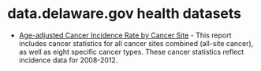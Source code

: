 # data.delaware.gov health datasets
* [Age-adjusted Cancer Incidence Rate by Cancer Site](https://data.delaware.gov/d/a54c-2rhv) - This report includes cancer statistics for all cancer sites combined (all-site cancer), as well as eight specific cancer types. These cancer statistics reflect incidence data for 2008-2012.